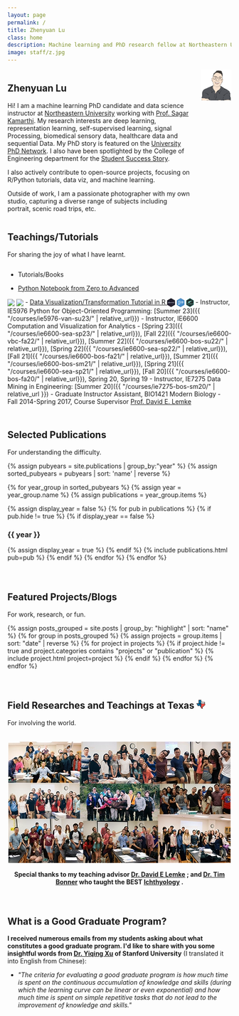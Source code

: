 ```yaml
---
layout: page
permalink: /
title: Zhenyuan Lu
class: home
description: Machine learning and PhD research fellow at Northeastern University. Using background and experience working in Biomedical sciences and data science fields over the last 10 years. I weave healthcare and machine learning concepts together.
image: staff/z.jpg
---
```


<div class="columns" markdown="1">
<div class="intro" markdown="1">

## Zhenyuan Lu

Hi! I am a machine learning PhD candidate and data science instructor at [Northeastern University](https://www.northeastern.edu/) working with [Prof. Sagar Kamarthi](https://coe.northeastern.edu/people/kamarthi-sagar/). My research interests are deep learning, representation learning, self-supervised learning, signal Processing, biomedical sensory data, healthcare data and sequential Data. My PhD story is featured on the [University PhD Network](https://phd.northeastern.edu/profile/zhenyuan-lu/). I also have been spotlighted by the College of Engineering department for the [Student Success Story](https://coe.northeastern.edu/news/ready-for-the-high-demand-field-of-data-analytics/).

I also actively contribute to open-source projects, focusing on R/Python tutorials, data viz, and machine learning. 

Outside of work, I am a passionate photographer with my own studio, capturing a diverse range of subjects including portrait, scenic road trips, etc.

<!-- In order to prepare graduate students for their work on research projects, and future careers, I also develop and instruct graduate-level courses in [IE7275 data mining]({{ "/courses/ie7275-bos-sm20/" | relative_url }}) and [IE6600 Computation and Visualization for Analytics]({{ "/courses/ie6600-bos-fa20/" | relative_url }}). -->
<!-- Research interests: Deep Learning, Representation Learning, Physiological Signals. -->

<!-- Using background and experience working in Biomedical sciences and data science fields over the last 10 years. I weave healthcare and machine learning concepts together. Prior to NEU, I worked as a research scientist with biotech and personal care companies and helped holds patents on disease diagnosis and healthcare inventions funded by the government and institutions.

I also actively contribute to open-source projects, focusing on R/Python tutorials, data viz, and machine learning. Outside of work, I am a passionate photographer with my own studio, capturing a diverse range of subjects including portrait, scenic road trips, etc. -->

<p>
<span class="social-buttons">
  <span class="item">
    <a href="https://github.com/zhenyuanlu" target="_blank">
      <i class="fab fa-github"></i>
    </a>
    <a href="https://www.linkedin.com/in/zhenyuanlu/" target="_blank">
      <i class="fab fa-linkedin-in"></i>
    </a>
    <a href="mailto:{{ site.email }}" target="_blank">
      <i class="fas fa-envelope"></i>
    </a>
    <a href="https://twitter.com/zyl_zhen" target="_blank">
      <i class="fab fa-twitter"></i>
    </a>
  </span>
</span>

<!--
<span style="float: right">
  <a href="{{ '/cv/' | relative_url }}" target="_blank">
    <i class="far fa-file-pdf"></i>
    <b>CV</b>
  </a>
</span>-->

</p>
</div>

<div class="me" markdown="1">
<picture>
  <img src='/assets/img/staff/z.png'
    alt='Zhenyuan Lu'/>
</picture>
</div>

</div>



## Teachings/Tutorials 

For sharing the joy of what I have learnt.

<div class="columns" markdown="1">
<div class="intro" markdown="1">

- Tutorials/Books
<!-- - (WIP) Pytorch Cookbook for Deep learning --> 
  - <a href = "https://zhenyuanlu.com/python-notebook/"> Python Notebook from Zero to Advanced </a>
<img src='https://upload.wikimedia.org/wikipedia/commons/thumb/1/1d/PyCharm_Icon.svg/512px-PyCharm_Icon.svg.png?20200803065702' align="center" height="20"/>
<img src='https://raw.githubusercontent.com/numpy/numpy/17bae7c3f53d757144403ae09897e32f91a31d74/branding/logo/logomark/numpylogoicon.svg' align="center" height="20"/>
  - <a href="https://zhenyuanlu.com/r-comput-viz/" target="_blank">Data Visualization/Transformation Tutorial in R </a> 
  <img src='https://raw.githubusercontent.com/tidyverse/tidyverse/main/man/figures/logo.png' align="center" height="20"/>
  <img src='https://raw.githubusercontent.com/rstudio/shiny/main/man/figures/logo.png' align="center" height="20"/>
  <img src='https://raw.githubusercontent.com/rstudio/rmarkdown/main/man/figures/logo.png' align="center" height="20"/>
- Instructor, IE5976 Python for Object-Oriented Programming: [Summer 23]({{ "/courses/ie5976-van-su23/" | relative_url}})
- Instructor, IE6600 Computation and Visualization for Analytics
  - [Spring 23]({{ "/courses/ie6600-sea-sp23/" | relative_url}}), [Fall 22]({{ "/courses/ie6600-vbc-fa22/" | relative_url}}), [Summer 22]({{ "/courses/ie6600-bos-su22/" | relative_url}}), [Spring 22]({{ "/courses/ie6600-sea-sp22/" | relative_url}}), [Fall 21]({{ "/courses/ie6600-bos-fa21/" | relative_url}}), [Summer 21]({{ "/courses/ie6600-bos-sm21/" | relative_url}}), [Spring 21]({{ "/courses/ie6600-sea-sp21/" | relative_url}}), [Fall 20]({{ "/courses/ie6600-bos-fa20/" | relative_url}}), Spring 20, Spring 19
<!-- <img src='https://torch.mlverse.org/css/images/hex/torch.png' align="right" height="55.5"/>
<img src='https://torch.mlverse.org/css/images/hex/torchvision.png' align="right" height="55.5"/> -->
<!-- <img src='https://keras.io/img/logo.png' align="right" height="50.5"/> -->
- Instructor, IE7275 Data Mining in Engineering: [Summer 20]({{ "/courses/ie7275-bos-sm20/" | relative_url }})
- Graduate Instructor Assistant, BIO1421 Modern Biology
  - Fall 2014-Spring 2017, Course Supervisor <a href="https://www.bio.txst.edu/faculty-staff/david-lemke.html" target="_blank">Prof. David E. Lemke</a>



</div>
</div>

<p style="line-height:25px;margin:0px;"><br></p>


## Selected Publications
For understanding the difficulty.

<div class="featured-projects">
{% assign pubyears = site.publications | group_by:"year" %}
{% assign sorted_pubyears = pubyears | sort: 'name' | reverse %}

{% for year_group in sorted_pubyears %}
  {% assign year = year_group.name %}
  {% assign publications = year_group.items %}
  
  {% assign display_year = false %}
  {% for pub in publications %}
    {% if pub.hide != true %}
      {% if display_year == false %}
        <h3>{{ year }}</h3>
        {% assign display_year = true %}
      {% endif %}
      {% include publications.html pub=pub %}
    {% endif %}
  {% endfor %}
{% endfor %}


</div>

<p style="line-height:25px;margin:0px;"><br></p>


## Featured Projects/Blogs
For work, research, or fun.

<div class="featured-projects">

<!-- sort highlight descending and date ascending -->

{% assign posts_grouped = site.posts | group_by: "highlight" | sort: "name" %}
{% for group in posts_grouped %}
{% assign projects = group.items | sort: "date" | reverse %}
  {% for project in projects  %}
    {% if project.hide != true and project.categories contains "projects"  or "publication" %}
        {% include project.html project=project %}
    {% endif %}
  {% endfor %}
{% endfor %}
</div>

<p style="line-height:25px;margin:0px;"><br></p>


## Field Researches and Teachings at Texas <img src='/assets/img/tx.png' width="20" height="20" alt='TXmap'/>
For involving the world.

<p style="line-height:20px;margin:0px;"><br></p>


<div class="columns">
    <div class="intro" style="text-align:center;">
    <picture class="life">
    <img src='/assets/img/TXState.webp' width="500" alt='@TXState'/>
    <p><b>
    Special thanks to my teaching advisor <a href="https://www.bio.txst.edu/faculty-staff/david-lemke.html" target="_blank">Dr. David E Lemke</a> <i class="fa-solid fa-dna"></i>; and <a href="https://www.bio.txst.edu/faculty-staff/timothy-bonner.html" target="_blank">Dr. Tim Bonner</a> who taught the BEST <a href="https://www.bio.txst.edu/faculty-staff/timothy-bonner/bonner-lab.html#&gid=1&pid=4" target="_blank">Ichthyology</a> <i class="fa-solid fa-fish"></i>.</b>
    </p>
    </picture>
    </div>
</div>

<p style="line-height:25px;margin:0px;"><br></p>

## What is a Good Graduate Program?

<b>I received numerous emails from my students asking about what constitutes a good graduate program. I'd like to share with you some insightful words from <a href="https://yiqingxu.org/" target="_blank"> Dr. Yiqing Xu</a> of Stanford University</b> (I translated it into English from Chinese):
  - <i>"The criteria for evaluating a good graduate program is how much time is spent on the continuous accumulation of knowledge and skills (during which the learning curve can be linear or even exponential) and how much time is spent on simple repetitive tasks that do not lead to the improvement of knowledge and skills."</i>

